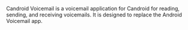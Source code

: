 Candroid Voicemail is a voicemail application for Candroid for reading, sending, and receiving voicemails. It is designed to replace the Android Voicemail app.
